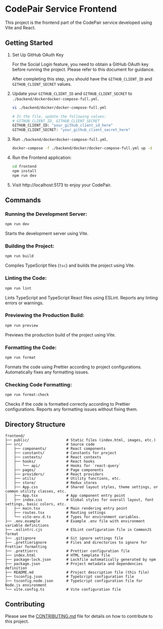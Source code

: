 # CodePair Service Frontend

This project is the frontend part of the CodePair service developed using Vite and React.

## Getting Started

1. Set Up GitHub OAuth Key

    For the Social Login feature, you need to obtain a GitHub OAuth key before running the project. Please refer to this document for guidance.

    After completing this step, you should have the `GITHUB_CLIENT_ID` and `GITHUB_CLIENT_SECRET` values.

2. Update your `GITHUB_CLIENT_ID` and `GITHUB_CLIENT_SECRET` to `./backend/dockerdocker-compose-full.yml`.

    ```bash
    vi ./backend/docker/docker-compose-full.yml

    # In the file, update the following values:
    # GITHUB_CLIENT_ID, GITHUB_CLIENT_SECRET
    GITHUB_CLIENT_ID: "your_github_client_id_here"
    GITHUB_CLIENT_SECRET: "your_github_client_secret_here"
    ```

3. Run `./backend/dockerdocker-compose-full.yml`.

    ```bash
    docker-compose -f ./backend/docker/docker-compose-full.yml up -d
    ```

4. Run the Frontend application:

    ```bash
    cd frontend
    npm install
    npm run dev
    ```

5. Visit http://localhost:5173 to enjoy your CodePair.

## Commands

### Running the Development Server:

```bash
npm run dev
```

Starts the development server using Vite.

### Building the Project:

```bash
npm run build
```

Compiles TypeScript files (`tsc`) and builds the project using Vite.

### Linting the Code:

```bash
npm run lint
```

Lints TypeScript and TypeScript React files using ESLint. Reports any linting errors or warnings.

### Previewing the Production Build:

```bash
npm run preview
```

Previews the production build of the project using Vite.

### Formatting the Code:

```bash
npm run format
```

Formats the code using Prettier according to project configurations. Automatically fixes any formatting issues.

### Checking Code Formatting:

```bash
npm run format:check
```

Checks if the code is formatted correctly according to Prettier configurations. Reports any formatting issues without fixing them.

## Directory Structure

```
frontend/
├── public/                 # Static files (index.html, images, etc.)
├── src/                    # Source code
│   ├── components/         # React components
│   ├── constants/          # Constants for project
│   ├── contexts/           # React contexts
│   ├── hooks/              # React hooks
│   │   └── api/            # Hooks for `react-query`
│   ├── pages/              # Page components
│   ├── providers/          # React providers
│   ├── utils/              # Utility functions, etc.
│   ├── store/              # Redux stores
│   ├── App.css             # Shared layout styles, theme settings, or common utility classes, etc.
│   ├── App.tsx             # App component entry point
│   ├── index.css           # Global styles for overall layout, font settings, basic colors, etc.
│   ├── main.tsx            # Main rendering entry point
│   ├── routes.tsx          # Routing settings
│   └── vite-env.d.ts       # Types for environment variables.
├── .env.example            # Example .env file with environment variable definitions
├── .eslintrc.cjs           # ESLint configuration file in CommonJS format
├── .gitignore              # Git ignore settings file
├── .prettierignore         # Files and directories to ignore for Prettier formatting
├── .prettierrc             # Prettier configuration file
├── index.html              # HTML template file
├── package-lock.json       # Lockfile automatically generated by npm
├── package.json            # Project metadata and dependencies definition
├── README.md               # Project description file (this file)
├── tsconfig.json           # TypeScript configuration file
├── tsconfig.node.json      # TypeScript configuration file for Node.js environment
└── vite.config.ts          # Vite configuration file
```

## Contributing

Please see the [CONTRIBUTING.md](../CONTRIBUTING.md) file for details on how to contribute to this project.
